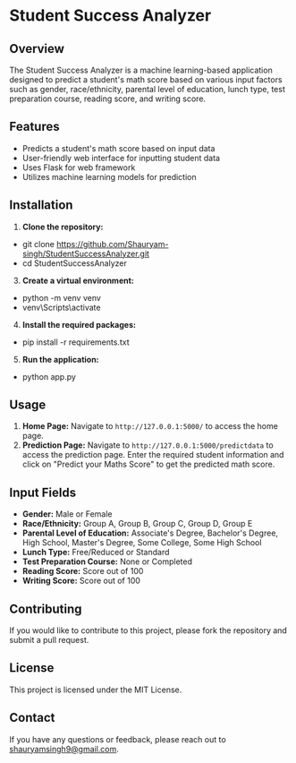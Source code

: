 # Student Success Analyzer

## Overview

The Student Success Analyzer is a machine learning-based application designed to predict a student's math score based on various input factors such as gender, race/ethnicity, parental level of education, lunch type, test preparation course, reading score, and writing score.

## Features

- Predicts a student's math score based on input data
- User-friendly web interface for inputting student data
- Uses Flask for web framework
- Utilizes machine learning models for prediction

## Installation

1. **Clone the repository:**
- git clone https://github.com/Shauryam-singh/StudentSuccessAnalyzer.git
- cd StudentSuccessAnalyzer

3. **Create a virtual environment:**
- python -m venv venv 
- venv\Scripts\activate

4. **Install the required packages:**
- pip install -r requirements.txt

5. **Run the application:**
- python app.py

## Usage

1. **Home Page:** Navigate to `http://127.0.0.1:5000/` to access the home page.
2. **Prediction Page:** Navigate to `http://127.0.0.1:5000/predictdata` to access the prediction page.
Enter the required student information and click on "Predict your Maths Score" to get the predicted math score.

## Input Fields

- **Gender:** Male or Female
- **Race/Ethnicity:** Group A, Group B, Group C, Group D, Group E
- **Parental Level of Education:** Associate's Degree, Bachelor's Degree, High School, Master's Degree, Some College, Some High School
- **Lunch Type:** Free/Reduced or Standard
- **Test Preparation Course:** None or Completed
- **Reading Score:** Score out of 100
- **Writing Score:** Score out of 100

## Contributing

If you would like to contribute to this project, please fork the repository and submit a pull request.

## License

This project is licensed under the MIT License.

## Contact

If you have any questions or feedback, please reach out to shauryamsingh9@gmail.com.
